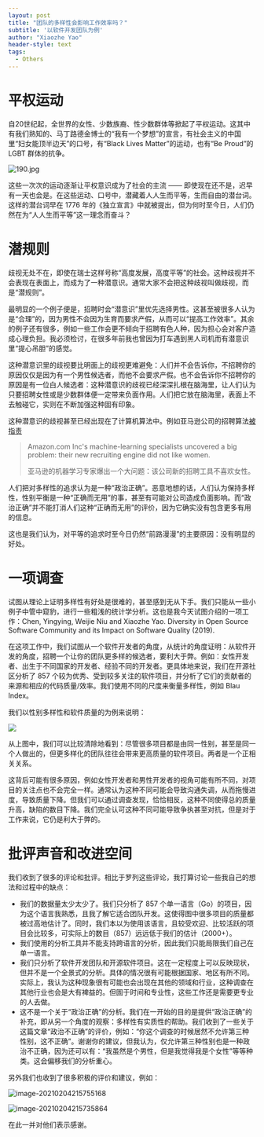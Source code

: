 ```yaml
---
layout: post
title: "团队的多样性会影响工作效率吗？"
subtitle: '以软件开发团队为例'
author: "Xiaozhe Yao"
header-style: text
tags:
  - Others
---
```


# 平权运动

自20世纪起，全世界的女性、少数族裔、性少数群体等掀起了平权运动。这其中有我们熟知的、马丁路德金博士的“我有一个梦想”的宣言，有社会主义的中国里“妇女能顶半边天”的口号，有“Black Lives Matter”的运动，也有“Be Proud”的 LGBT 群体的抗争。

![190.jpg](https://i.loli.net/2021/02/05/dm2BsXpvIPnJ4to.jpg)

这些一次次的运动逐渐让平权意识成为了社会的主流 —— 即使现在还不是，迟早有一天也会是。在这些运动、口号中，潜藏着人人生而平等，生而自由的潜台词。这样的潜台词早在 1776 年的《独立宣言》中就被提出，但为何时至今日，人们仍然在为“人人生而平等”这一理念而奋斗？

# 潜规则

歧视无处不在，即使在瑞士这样号称“高度发展，高度平等”的社会。这种歧视并不会表现在表面上，而成为了一种潜意识。通常大家不会把这种歧视叫做歧视，而是“潜规则”。

最明显的一个例子便是，招聘时会“潜意识”里优先选择男性。这甚至被很多人认为是“合理”的，因为男性不会因为生育而要求产假，从而可以“提高工作效率”。其余的例子还有很多，例如一些工作会更不倾向于招聘有色人种，因为担心会对客户造成心理负担。我必须检讨，在很多年前我也曾因为打车遇到黑人司机而有潜意识里“提心吊胆”的感觉。

这种潜意识里的歧视要比明面上的歧视更难避免：人们并不会告诉你，不招聘你的原因仅仅是因为有一个男性候选者，而他不会要求产假。也不会告诉你不招聘你的原因是有一位白人候选者：这种潜意识的歧视已经深深扎根在脑海里，让人们认为只要招聘女性或是少数群体便一定带来负面作用。人们把它放在脑海里，表面上不去触碰它，实则在不断加强这种固有印象。

这种潜意识的歧视甚至已经出现在了计算机算法中。例如亚马逊公司的招聘算法[被指责](https://www.reuters.com/article/us-amazon-com-jobs-automation-insight-idUSKCN1MK08G)

> Amazon.com Inc's machine-learning specialists uncovered a big problem: their new recruiting engine did not like women.
>
> 亚马逊的机器学习专家爆出一个大问题：该公司新的招聘工具不喜欢女性。

人们把对多样性的追求认为是一种“政治正确”。恶意地想的话，人们认为保持多样性，性别平衡是一种“正确而无用”的事，甚至有可能对公司造成负面影响。而“政治正确”并不能打消人们这种“正确而无用”的评价，因为它确实没有包含更多有用的信息。

这也是我们认为，对平等的追求时至今日仍然“前路漫漫”的主要原因：没有明显的好处。

# 一项调查

试图从理论上证明多样性有好处是很难的，甚至感到无从下手。我们只能从一些小例子中管中窥豹，进行一些粗浅的统计学分析。这也是我今天试图介绍的一项工作：Chen, Yingying, Weijie Niu and Xiaozhe Yao. Diversity in Open Source Software Community and its Impact on Software Quality (2019). 

在这项工作中，我们试图从一个软件开发者的角度，从统计的角度证明：从软件开发的角度，招聘一个让你的团队更多样的候选者，要利大于弊。例如：女性开发者、出生于不同国家的开发者、经验不同的开发者。更具体地来说，我们在开源社区分析了 857 个较为优秀、受到较多关注的软件项目，并分析了它们的贡献者的来源和相应的代码质量/效率。我们使用不同的尺度来衡量多样性，例如 Blau Index。

我们以性别多样性和软件质量的为例来说明：

![](https://i.loli.net/2021/02/05/3p6tsCM7SUf1lKW.png)

从上图中，我们可以比较清除地看到：尽管很多项目都是由同一性别，甚至是同一个人做出的，但更多样化的团队往往会带来更高质量的软件项目。两者是一个正相关关系。

这背后可能有很多原因，例如女性开发者和男性开发者的视角可能有所不同，对项目的关注点也不会完全一样。通常认为这种不同可能会导致沟通失调，从而拖慢进度，导致质量下降。但我们可以通过调查发现，恰恰相反，这种不同使得总的质量升高，缺陷的数目下降。我们完全认可这种不同可能导致争执甚至对抗，但是对于工作来说，它仍是利大于弊的。

# 批评声音和改进空间

我们收到了很多的评论和批评。相比于罗列这些评论，我打算讨论一些我自己的想法和过程中的缺点：

* 我们的数据量太少太少了。我们只分析了 857 个单一语言（Go）的项目，因为这个语言我熟悉，且我了解它适合团队开发。这使得图中很多项目的质量都被过高地估计了。同时，我们本以为使用该语言，且较受欢迎、比较活跃的项目会比较多，可实际上的数目（857）远远低于我们的估计（2000+）。
* 我们使用的分析工具并不能支持跨语言的分析，因此我们只能局限我们自己在单一语言。
* 我们只分析了软件开发团队和开源软件项目。这在一定程度上可以反映现状，但并不是一个全景式的分析。具体的情况很有可能根据国家、地区有所不同。实际上，我认为这种现象很有可能也会出现在其他的领域和行业，这种调查在其他行业也会是大有裨益的。但圄于时间和专业性，这些工作还是需要更专业的人去做。
* 这不是一个关于“政治正确”的分析。我们在一开始的目的是提供“政治正确”的补充，即从另一个角度的观察：多样性有实质性的帮助。我们收到了一些关于这篇文章“政治不正确”的评价，例如：“你这个调查的时候居然不允许第三种性别，这不正确”。谢谢你的建议，但我认为，仅允许第三种性别也是一种政治不正确，因为还可以有：“我虽然是个男性，但是我觉得我是个女性”等等种类。这会偏移我们的分析重心。

另外我们也收到了很多积极的评价和建议，例如：

![image-20210204215755168](https://i.loli.net/2021/02/05/WIFtJAVLMn1icwC.png)

![image-20210204215735864](https://i.loli.net/2021/02/05/cWjulmUzDqKS8AY.png)

在此一并对他们表示感谢。